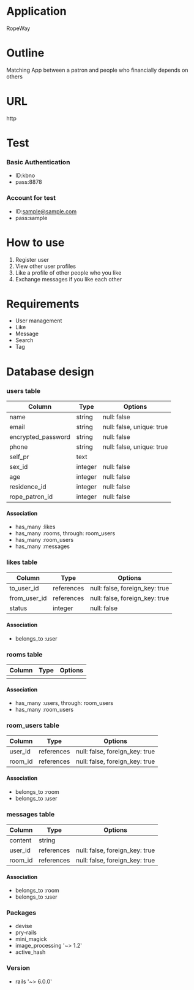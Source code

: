 # Application
RopeWay

# Outline
Matching App between a patron and people who financially depends on others 

# URL
http

# Test 
### Basic Authentication
- ID:kbno
- pass:8878 
### Account for test
- ID:sample@sample.com
- pass:sample

# How to use
1. Register user
2. View other user profiles
3. Like a profile of other people who you like 
4. Exchange messages if you like each other

# Requirements
- User management
- Like 
- Message
- Search
- Tag

# Database design
### users table
| Column             | Type    | Options                   |
| ------------------ | ------- | ------------------------- |
| name               | string  | null: false               |
| email              | string  | null: false, unique: true |
| encrypted_password | string  | null: false               |
| phone              | string  | null: false, unique: true | 
| self_pr            | text    |                           |
| sex_id             | integer | null: false               |
| age                | integer | null: false               |
| residence_id       | integer | null: false               |
| rope_patron_id     | integer | null: false               |
#### Association
- has_many :likes
- has_many :rooms, through: room_users
- has_many :room_users
- has_many :messages


### likes table
| Column       | Type       | Options                        |
| ------------ | ---------- | ------------------------------ |
| to_user_id   | references | null: false, foreign_key: true |
| from_user_id | references | null: false, foreign_key: true |
| status       | integer    | null: false                    |
#### Association
- belongs_to :user

### rooms table
| Column | Type | Options |
| ------ | ---- | ------- |
|        |      |         |
#### Association
- has_many :users, through: room_users
- has_many :room_users

### room_users table
| Column    | Type       | Options                        |
| --------- | ---------- | ------------------------------ |
| user_id   | references | null: false, foreign_key: true |
| room_id   | references | null: false, foreign_key: true |
#### Association
- belongs_to :room
- belongs_to :user

### messages table
| Column     | Type       | Options                        |
| ---------- | ---------- | ------------------------------ |
| content    | string     |                                |
| user_id    | references | null: false, foreign_key: true |
| room_id    | references | null: false, foreign_key: true |
#### Association
- belongs_to :room
- belongs_to :user

### Packages
- devise
- pry-rails
- mini_magick
- image_processing '~> 1.2'
- active_hash

### Version
- rails '~> 6.0.0'